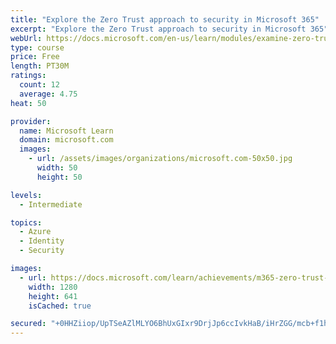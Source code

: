 ```yaml
---
title: "Explore the Zero Trust approach to security in Microsoft 365"
excerpt: "Explore the Zero Trust approach to security in Microsoft 365"
webUrl: https://docs.microsoft.com/en-us/learn/modules/examine-zero-trust-approach-to-security-microsoft-365/
type: course
price: Free
length: PT30M
ratings:
  count: 12
  average: 4.75
heat: 50

provider:
  name: Microsoft Learn
  domain: microsoft.com
  images:
    - url: /assets/images/organizations/microsoft.com-50x50.jpg
      width: 50
      height: 50

levels:
  - Intermediate

topics:
  - Azure
  - Identity
  - Security

images:
  - url: https://docs.microsoft.com/learn/achievements/m365-zero-trust-security-social.png
    width: 1280
    height: 641
    isCached: true

secured: "+0HHZiiop/UpTSeAZlMLYO6BhUxGIxr9DrjJp6ccIvkHaB/iHrZGG/mcb+f1hAVF0sq0mEbU1uB0xaF4UnrQxfgF3ol6UShJqdQ4tHcHi+CNOBAth21PEy/m8hTTP5JLyG+w3zTjdVINg5dHGPdztFnSLKRwJzUI4Lu/A9qv2Vj2uuAvOkrOB56AiS3zqABwojeCbd//+uo1XVfZH/q1qla5wZdq4NDW7AlUjzMjoo2bamdMhGJtPOv6g0+vIB2IctG+EYa/cmMeMWGTBeg4ZziiEQn8BJKF97KNKhWr1Uv/dMYiUnhe8BQjS5bDJs9b0ehiM67R9cKDDNwKJOstv3VtFM/eZKRwNoPWM72g19qEAGjiNL6/VCnfoatxdcwdNp6W7tBlgSegrSmGB2m1Qb91ew4TYGEVxIGMZIVHGSM=;sY6X7sexqG9nMrmXwtvLrg=="
---
```


